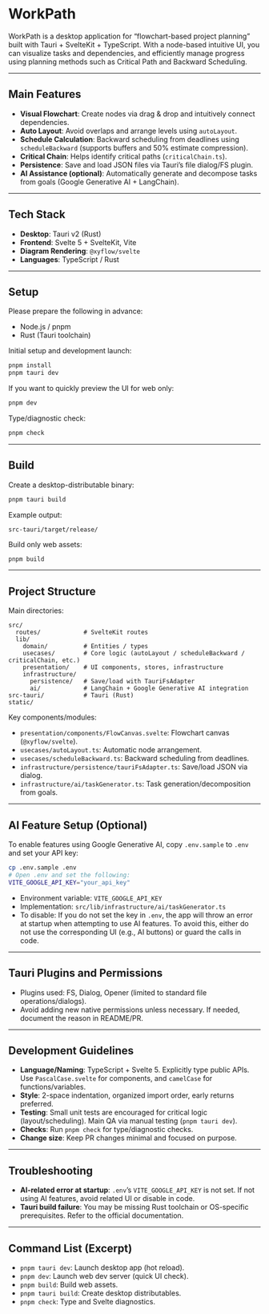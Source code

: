 # WorkPath

WorkPath is a desktop application for “flowchart-based project planning” built with Tauri + SvelteKit + TypeScript.
With a node-based intuitive UI, you can visualize tasks and dependencies, and efficiently manage progress using planning methods such as Critical Path and Backward Scheduling.

---

## Main Features

* **Visual Flowchart**: Create nodes via drag & drop and intuitively connect dependencies.
* **Auto Layout**: Avoid overlaps and arrange levels using `autoLayout`.
* **Schedule Calculation**: Backward scheduling from deadlines using `scheduleBackward` (supports buffers and 50% estimate compression).
* **Critical Chain**: Helps identify critical paths (`criticalChain.ts`).
* **Persistence**: Save and load JSON files via Tauri’s file dialog/FS plugin.
* **AI Assistance (optional)**: Automatically generate and decompose tasks from goals (Google Generative AI + LangChain).

---

## Tech Stack

* **Desktop**: Tauri v2 (Rust)
* **Frontend**: Svelte 5 + SvelteKit, Vite
* **Diagram Rendering**: `@xyflow/svelte`
* **Languages**: TypeScript / Rust

---

## Setup

Please prepare the following in advance:

* Node.js / pnpm
* Rust (Tauri toolchain)

Initial setup and development launch:

```bash
pnpm install
pnpm tauri dev
```

If you want to quickly preview the UI for web only:

```bash
pnpm dev
```

Type/diagnostic check:

```bash
pnpm check
```

---

## Build

Create a desktop-distributable binary:

```bash
pnpm tauri build
```

Example output:

```
src-tauri/target/release/
```

Build only web assets:

```bash
pnpm build
```

---

## Project Structure

Main directories:

```
src/
  routes/            # SvelteKit routes
  lib/
    domain/          # Entities / types
    usecases/        # Core logic (autoLayout / scheduleBackward / criticalChain, etc.)
    presentation/    # UI components, stores, infrastructure
    infrastructure/
      persistence/   # Save/load with TauriFsAdapter
      ai/            # LangChain + Google Generative AI integration
src-tauri/           # Tauri (Rust)
static/
```

Key components/modules:

* `presentation/components/FlowCanvas.svelte`: Flowchart canvas (`@xyflow/svelte`).
* `usecases/autoLayout.ts`: Automatic node arrangement.
* `usecases/scheduleBackward.ts`: Backward scheduling from deadlines.
* `infrastructure/persistence/tauriFsAdapter.ts`: Save/load JSON via dialog.
* `infrastructure/ai/taskGenerator.ts`: Task generation/decomposition from goals.

---

## AI Feature Setup (Optional)

To enable features using Google Generative AI, copy `.env.sample` to `.env` and set your API key:

```bash
cp .env.sample .env
# Open .env and set the following:
VITE_GOOGLE_API_KEY="your_api_key"
```

* Environment variable: `VITE_GOOGLE_API_KEY`
* Implementation: `src/lib/infrastructure/ai/taskGenerator.ts`
* To disable: If you do not set the key in `.env`, the app will throw an error at startup when attempting to use AI features. To avoid this, either do not use the corresponding UI (e.g., AI buttons) or guard the calls in code.

---

## Tauri Plugins and Permissions

* Plugins used: FS, Dialog, Opener (limited to standard file operations/dialogs).
* Avoid adding new native permissions unless necessary. If needed, document the reason in README/PR.

---

## Development Guidelines

* **Language/Naming**: TypeScript + Svelte 5. Explicitly type public APIs. Use `PascalCase.svelte` for components, and `camelCase` for functions/variables.
* **Style**: 2-space indentation, organized import order, early returns preferred.
* **Testing**: Small unit tests are encouraged for critical logic (layout/scheduling). Main QA via manual testing (`pnpm tauri dev`).
* **Checks**: Run `pnpm check` for type/diagnostic checks.
* **Change size**: Keep PR changes minimal and focused on purpose.

---

## Troubleshooting

* **AI-related error at startup**: `.env`’s `VITE_GOOGLE_API_KEY` is not set. If not using AI features, avoid related UI or disable in code.
* **Tauri build failure**: You may be missing Rust toolchain or OS-specific prerequisites. Refer to the official documentation.

---

## Command List (Excerpt)

* `pnpm tauri dev`: Launch desktop app (hot reload).
* `pnpm dev`: Launch web dev server (quick UI check).
* `pnpm build`: Build web assets.
* `pnpm tauri build`: Create desktop distributables.
* `pnpm check`: Type and Svelte diagnostics.
